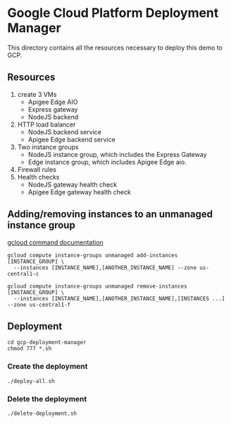 # Google Cloud Platform Deployment Manager

This directory contains all the resources necessary to deploy this demo to GCP.

## Resources
1. create 3 VMs
   * Apigee Edge AIO
   * Express gateway
   * NodeJS backend
2. HTTP load balancer
   * NodeJS backend service
   * Apigee Edge backend service
3. Two instance groups
   * NodeJS instance group, which includes the Express Gateway
   * Edge instance group, which includes Apigee Edge aio.
4. Firewall rules
5. Health checks
   * NodeJS gateway health check
   * Apigee Edge gateway health check


## Adding/removing instances to an unmanaged instance group

[gcloud command documentation](https://cloud.google.com/compute/docs/instance-groups/creating-groups-of-unmanaged-instances#addinstances)

```
gcloud compute instance-groups unmanaged add-instances [INSTANCE_GROUP] \
  --instances [INSTANCE_NAME],[ANOTHER_INSTANCE_NAME] --zone us-central1-c
```

```
gcloud compute instance-groups unmanaged remove-instances [INSTANCE_GROUP] \
  --instances [INSTANCE_NAME],[ANOTHER_INSTANCE_NAME],[INSTANCES ...] --zone us-central1-f
```

## Deployment

```
cd gcp-deployment-manager
chmod 777 *.sh
```

### Create the deployment
```
./deploy-all.sh
```

### Delete the deployment
```
./delete-deployment.sh
```
